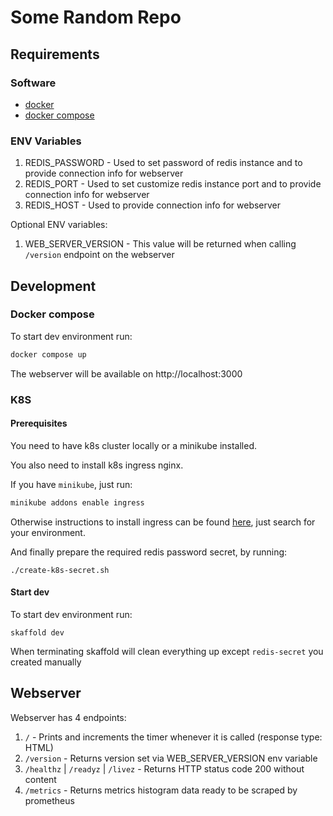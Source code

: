 # Some Random Repo

## Requirements

### Software

- [docker]()
- [docker compose]()

### ENV Variables

1. REDIS_PASSWORD - Used to set password of redis instance and to provide connection info for webserver
2. REDIS_PORT - Used to set customize redis instance port and to provide connection info for webserver
3. REDIS_HOST - Used to provide connection info for webserver

Optional ENV variables:

1. WEB_SERVER_VERSION - This value will be returned when calling `/version` endpoint on the webserver

## Development

### Docker compose

To start dev environment run:

```sh
docker compose up
```

The webserver will be available on http://localhost:3000

### K8S

#### Prerequisites

You need to have k8s cluster locally or a minikube installed.

You also need to install k8s ingress nginx.

If you have `minikube`, just run:

```sh
minikube addons enable ingress
```

Otherwise instructions to install ingress can be found [here](https://kubernetes.github.io/ingress-nginx/deploy/#contents), just search for your environment.

And finally prepare the required redis password secret, by running:

```shell
./create-k8s-secret.sh
```

#### Start dev

To start dev environment run:

```shell
skaffold dev
```

When terminating skaffold will clean everything up except `redis-secret` you created manually

## Webserver

Webserver has 4 endpoints:

1. `/` - Prints and increments the timer whenever it is called (response type: HTML)
2. `/version` - Returns version set via WEB_SERVER_VERSION env variable
3. `/healthz` | `/readyz` | `/livez` - Returns HTTP status code 200 without content
4. `/metrics` - Returns metrics histogram data ready to be scraped by prometheus
